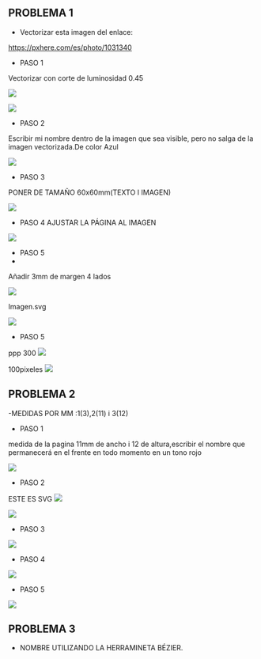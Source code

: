 ## PROBLEMA 1

- Vectorizar esta imagen del enlace:

https://pxhere.com/es/photo/1031340

* PASO 1

Vectorizar con corte de luminosidad 0.45

![](https://github.com/chenbangwei/SOLDADURA-Y-DISENO/blob/main/Captura%20de%20pantalla%20de%202021-04-23%2012-24-44.png)

![](https://github.com/chenbangwei/SOLDADURA-Y-DISENO/blob/main/Captura%20de%20pantalla%20de%202021-04-23%2012-30-37.png)

* PASO 2 
  
Escribir mi nombre dentro de la imagen que sea visible, pero no salga de la imagen vectorizada.De color Azul

![](https://github.com/chenbangwei/SOLDADURA-Y-DISENO/blob/main/Captura%20de%20pantalla%20de%202021-04-23%2012-35-46.png)

* PASO 3 

PONER DE TAMAÑO 60x60mm(TEXTO I IMAGEN)

![](https://github.com/chenbangwei/SOLDADURA-Y-DISENO/blob/main/Captura%20de%20pantalla%20de%202021-04-23%2012-50-49.png)

* PASO 4
 AJUSTAR LA PÁGINA AL IMAGEN
 
 ![](https://github.com/chenbangwei/SOLDADURA-Y-DISENO/blob/main/Captura%20de%20pantalla%20de%202021-04-23%2012-51-17.png)

* PASO 5
* 
Añadir 3mm de margen 4 lados

![](https://github.com/chenbangwei/SOLDADURA-Y-DISENO/blob/main/Captura%20de%20pantalla%20de%202021-04-23%2012-58-25.png)

Imagen.svg

![](https://github.com/chenbangwei/SOLDADURA-Y-DISENO/blob/main/white_dots_form_light_abstract_background_4k_wallpaper_uhd-1031340.jpg!d.jpeg.svg)

* PASO 5  

ppp 300 
![](https://github.com/chenbangwei/SOLDADURA-Y-DISENO/blob/main/examen%20de%20insckape.png)

100pixeles
![](https://github.com/chenbangwei/SOLDADURA-Y-DISENO/blob/main/examen%20de%20insckape%201.png)

## PROBLEMA 2 

-MEDIDAS POR MM :1(3),2(11) i 3(12)

* PASO 1

medida de la pagina 11mm de ancho i 12 de altura,escribir el nombre que permanecerá en el frente en todo momento en un tono rojo

![](https://github.com/chenbangwei/SOLDADURA-Y-DISENO/blob/main/Captura%20de%20pantalla%20de%202021-04-23%2013-19-45.png)

* PASO 2 

 ESTE ES SVG
![](https://github.com/chenbangwei/SOLDADURA-Y-DISENO/blob/main/EXAMEN%20DE%20INSKACPE.svg)

![](https://github.com/chenbangwei/SOLDADURA-Y-DISENO/blob/main/Captura%20de%20pantalla%20de%202021-04-23%2013-32-34.png)

* PASO 3

![](https://github.com/chenbangwei/SOLDADURA-Y-DISENO/blob/main/Captura%20de%20pantalla%20de%202021-04-23%2013-38-22.png)

* PASO 4

![](https://github.com/chenbangwei/SOLDADURA-Y-DISENO/blob/main/Captura%20de%20pantalla%20de%202021-04-23%2013-43-16.png)

* PASO 5 

![](https://github.com/chenbangwei/SOLDADURA-Y-DISENO/blob/main/Captura%20de%20pantalla%20de%202021-04-23%2013-42-51.png)

## PROBLEMA 3

- NOMBRE UTILIZANDO LA HERRAMINETA BÉZIER.
